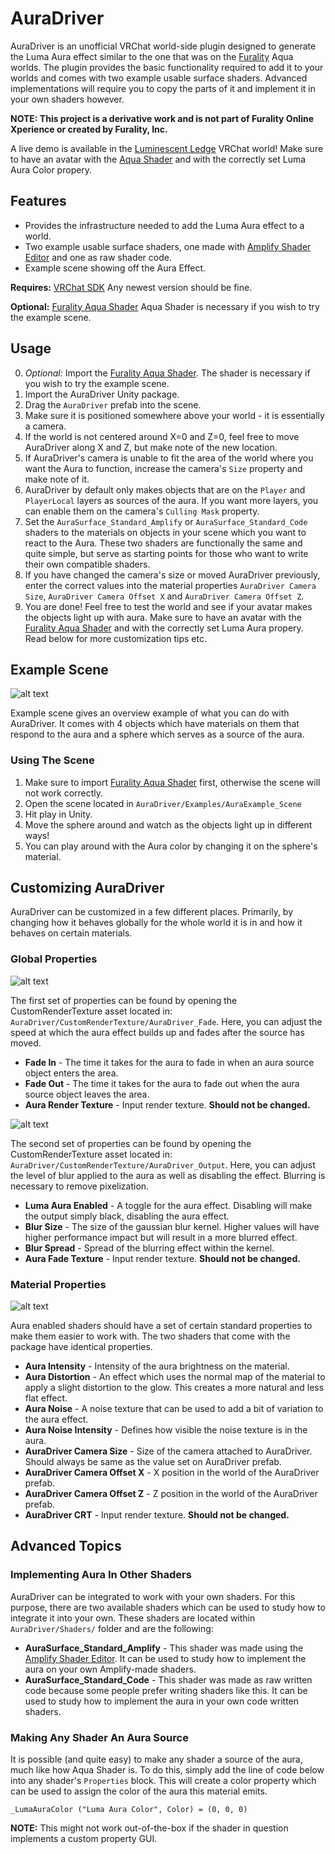 # AuraDriver

AuraDriver is an unofficial VRChat world-side plugin designed to generate the Luma Aura effect similar to the one that was on the [Furality](https://furality.org/) Aqua worlds. The plugin provides the basic functionality required to add it to your worlds and comes with two example usable surface shaders. Advanced implementations will require you to copy the parts of it and implement it in your own shaders however.

**NOTE: This project is a derivative work and is not part of Furality Online Xperience or created by Furality, Inc.**

A live demo is available in the [Luminescent Ledge](https://vrchat.com/home/world/wrld_fb4edc80-6c48-43f2-9bd1-2fa9f1345621) VRChat world! Make sure to have an avatar with the [Aqua Shader](https://furality.org/aqua-shader-info) and with the correctly set Luma Aura Color propery.

## Features
* Provides the infrastructure needed to add the Luma Aura effect to a world.
* Two example usable surface shaders, one made with [Amplify Shader Editor](https://assetstore.unity.com/packages/tools/visual-scripting/amplify-shader-editor-68570) and one as raw shader code.
* Example scene showing off the Aura Effect.

**Requires:** [VRChat SDK](https://docs.vrchat.com/docs/setting-up-the-sdk) Any newest version should be fine.

**Optional:** [Furality Aqua Shader](https://furality.org/aqua-shader-info) Aqua Shader is necessary if you wish to try the example scene.

## Usage
0. *Optional:* Import the [Furality Aqua Shader](https://furality.org/aqua-shader-info). The shader is necessary if you wish to try the example scene.
1. Import the AuraDriver Unity package.
2. Drag the `AuraDriver` prefab into the scene.
3. Make sure it is positioned somewhere above your world - it is essentially a camera.
4. If the world is not centered around X=0 and Z=0, feel free to move AuraDriver along X and Z, but make note of the new location.
5. If AuraDriver's camera is unable to fit the area of the world where you want the Aura to function, increase the camera's `Size` property and make note of it.
6. AuraDriver by default only makes objects that are on the `Player` and `PlayerLocal` layers as sources of the aura. If you want more layers, you can enable them on the camera's `Culling Mask` property.
7. Set the `AuraSurface_Standard_Amplify` or `AuraSurface_Standard_Code` shaders to the materials on objects in your scene which you want to react to the Aura. These two shaders are functionally the same and quite simple, but serve as starting points for those who want to write their own compatible shaders.
8. If you have changed the camera's size or moved AuraDriver previously, enter the correct values into the material properties `AuraDriver Camera Size`, `AuraDriver Camera Offset X` and `AuraDriver Camera Offset Z`.
9. You are done! Feel free to test the world and see if your avatar makes the objects light up with aura. Make sure to have an avatar with the [Furality Aqua Shader](https://furality.org/aqua-shader-info) and with the correctly set Luma Aura propery. Read below for more customization tips etc.

## Example Scene

![alt text](https://raw.githubusercontent.com/Thorinair/AuraDriver/master/img/ExampleScene.png "Example Scene")

Example scene gives an overview example of what you can do with AuraDriver. It comes with 4 objects which have materials on them that respond to the aura and a sphere which serves as a source of the aura.

### Using The Scene

1. Make sure to import [Furality Aqua Shader](https://furality.org/aqua-shader-info) first, otherwise the scene will not work correctly.
2. Open the scene located in `AuraDriver/Examples/AuraExample_Scene`
3. Hit play in Unity.
4. Move the sphere around and watch as the objects light up in different ways!
5. You can play around with the Aura color by changing it on the sphere's material.

## Customizing AuraDriver
AuraDriver can be customized in a few different places. Primarily, by changing how it behaves globally for the whole world it is in and how it behaves on certain materials.

### Global Properties

![alt text](https://raw.githubusercontent.com/Thorinair/AuraDriver/master/img/Custom01.png "Fade Customization")

The first set of properties can be found by opening the CustomRenderTexture asset located in: `AuraDriver/CustomRenderTexture/AuraDriver_Fade`. Here, you can adjust the speed at which the aura effect builds up and fades after the source has moved.

* **Fade In** - The time it takes for the aura to fade in when an aura source object enters the area.
* **Fade Out** - The time it takes for the aura to fade out when the aura source object leaves the area.
* **Aura Render Texture** - Input render texture. **Should not be changed.**

![alt text](https://raw.githubusercontent.com/Thorinair/AuraDriver/master/img/Custom02.png "Output Customization")

The second set of properties can be found by opening the CustomRenderTexture asset located in: `AuraDriver/CustomRenderTexture/AuraDriver_Output`. Here, you can adjust the level of blur applied to the aura as well as disabling the effect. Blurring is necessary to remove pixelization.

* **Luma Aura Enabled** - A toggle for the aura effect. Disabling will make the output simply black, disabling the aura effect.
* **Blur Size** - The size of the gaussian blur kernel. Higher values will have higher performance impact but will result in a more blurred effect.
* **Blur Spread** - Spread of the blurring effect within the kernel. 
* **Aura Fade Texture** - Input render texture. **Should not be changed.**

### Material Properties

![alt text](https://raw.githubusercontent.com/Thorinair/AuraDriver/master/img/Custom03.png "Material Customization")

Aura enabled shaders should have a set of certain standard properties to make them easier to work with. The two shaders that come with the package have identical properties.

* **Aura Intensity** - Intensity of the aura brightness on the material.
* **Aura Distortion** - An effect which uses the normal map of the material to apply a slight distortion to the glow. This creates a more natural and less flat effect.
* **Aura Noise** - A noise texture that can be used to add a bit of variation to the aura effect.
* **Aura Noise Intensity** - Defines how visible the noise texture is in the aura.
* **AuraDriver Camera Size** - Size of the camera attached to AuraDriver. Should always be same as the value set on AuraDriver prefab.
* **AuraDriver Camera Offset X** - X position in the world of the AuraDriver prefab.
* **AuraDriver Camera Offset Z** - Z position in the world of the AuraDriver prefab.
* **AuraDriver CRT** - Input render texture. **Should not be changed.**

## Advanced Topics

### Implementing Aura In Other Shaders
AuraDriver can be integrated to work with your own shaders. For this purpose, there are two available shaders which can be used to study how to integrate it into your own. These shaders are located within `AuraDriver/Shaders/` folder and are the following:

* **AuraSurface_Standard_Amplify** - This shader was made using the [Amplify Shader Editor](https://assetstore.unity.com/packages/tools/visual-scripting/amplify-shader-editor-68570). It can be used to study how to implement the aura on your own Amplify-made shaders.
* **AuraSurface_Standard_Code** - This shader was made as raw written code because some people prefer writing shaders like this. It can be used to study how to implement the aura in your own code written shaders.

### Making Any Shader An Aura Source
It is possible (and quite easy) to make any shader a source of the aura, much like how Aqua Shader is. To do this, simply add the line of code below into any shader's `Properties` block. This will create a color property which can be used to assign the color of the aura this material emits.

`_LumaAuraColor ("Luma Aura Color", Color) = (0, 0, 0)`

**NOTE:** This might not work out-of-the-box if the shader in question implements a custom property GUI.